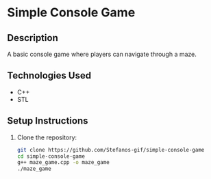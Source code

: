 # Simple Console Game

## Description
A basic console game where players can navigate through a maze.

## Technologies Used
- C++
- STL

## Setup Instructions
1. Clone the repository:
   ```bash
   git clone https://github.com/Stefanos-gif/simple-console-game
   cd simple-console-game
   g++ maze_game.cpp -o maze_game
   ./maze_game
